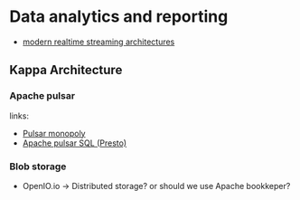 
# Data analytics and reporting 

* [modern realtime streaming architectures](https://www.slideshare.net/arunkejariwal/modern-realtime-streaming-architectures)


## Kappa Architecture

### Apache pulsar

links: 

* [Pulsar monopoly](https://www.youtube.com/watch?v=0Oatl_d6CfA&list=UUW7EEMO5LACmabd4lKulQbQ&index=25)
* [Apache pulsar SQL (Presto)](https://www.splunk.com/en_us/blog/it/querying-data-streams-with-apache-pulsar-sql.html)

### Blob storage

* OpenIO.io -> Distributed storage? or should we use Apache bookkeper?
